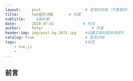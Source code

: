 ```yaml
---
layout:     post                    # 使用的布局（不需要改）
title:      Vue组件详解       # 标题 
subtitle:     #副标题
date:       2020-07-02             # 时间
author:     Peter                      # 作者
header-img: img/post-bg-2015.jpg    #这篇文章标题背景图片
catalog: true                       # 是否归档
tags:                               #标签
    - Vue.js
    - 
---
```


## 前言





